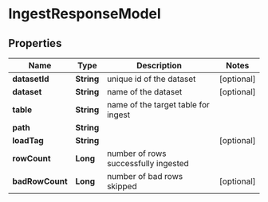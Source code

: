 
# IngestResponseModel

## Properties
Name | Type | Description | Notes
------------ | ------------- | ------------- | -------------
**datasetId** | **String** | unique id of the dataset |  [optional]
**dataset** | **String** | name of the dataset |  [optional]
**table** | **String** | name of the target table for ingest | 
**path** | **String** |  | 
**loadTag** | **String** |  |  [optional]
**rowCount** | **Long** | number of rows successfully ingested | 
**badRowCount** | **Long** | number of bad rows skipped |  [optional]



